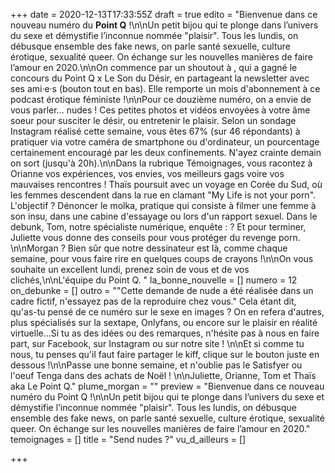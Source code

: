 +++
date = 2020-12-13T17:33:55Z
draft = true
edito = "Bienvenue dans ce nouveau numéro du **Point Q** !\n\nUn petit bijou qui te plonge dans l’univers du sexe et démystifie l’inconnue nommée \"plaisir\". Tous les lundis, on débusque ensemble des fake news, on parle santé sexuelle, culture érotique, sexualité queer. On échange sur les nouvelles manières de faire l’amour en 2020.\n\nOn commence par un shoutout à , qui a gagné le concours du Point Q x Le Son du Désir, en partageant la newsletter avec ses ami·e·s (bouton tout en bas). Elle remporte un mois d'abonnement à ce podcast érotique féministe !\n\nPour ce douzième numéro, on a envie de vous parler... nudes ! Ces petites photos et vidéos envoyées à votre âme soeur pour susciter le désir, ou entretenir le plaisir. Selon un sondage Instagram réalisé cette semaine, vous êtes 67% (sur 46 répondants) à pratiquer via votre caméra de smartphone ou d'ordinateur, un pourcentage certainement encouragé par les deux confinements. N'ayez crainte demain on sort (jusqu'à 20h).\n\nDans la rubrique Témoignages, vous racontez à Orianne vos expériences, vos envies, vos meilleurs gags voire vos mauvaises rencontres ! Thaïs poursuit avec un voyage en Corée du Sud, où les femmes descendent dans la rue en clamant \"My Life is not your porn\". L'objectif ? Dénoncer le molka, pratique qui consiste à filmer une femme à son insu, dans une cabine d'essayage ou lors d'un rapport sexuel. Dans le debunk, Tom, notre spécialiste numérique, enquête : ? Et pour terminer, Juliette vous donne des conseils pour vous protéger du revenge porn. \n\nMorgan ? Bien sûr que notre dessinateur est là, comme chaque semaine, pour vous faire rire en quelques coups de crayons !\n\nOn vous souhaite un excellent lundi, prenez soin de vous et de vos clichés,\n\nL'équipe du Point Q. "
la_bonne_nouvelle = []
numero = 12
on_debunke = []
outro = "\"Cette demande de nude a été réalisée dans un cadre fictif, n'essayez pas de la reproduire chez vous.\" Cela étant dit, qu'as-tu pensé de ce numéro sur le sexe en images ? On en refera d'autres, plus spécialisés sur la sextape, Onlyfans, ou encore sur le plaisir en réalité virtuelle...Si tu as des idées ou des remarques, n'hésite pas à nous en faire part, sur Facebook, sur Instagram ou sur notre site ! \n\nEt si comme tu nous, tu penses qu'il faut faire partager le kiff, clique sur le bouton juste en dessous !\n\nPasse une bonne semaine, et n'oublie pas le Satisfyer ou l'oeuf Tenga dans des achats de Noël ! \n\nJuliette, Orianne, Tom et Thaïs aka Le Point Q."
plume_morgan = ""
preview = "Bienvenue dans ce nouveau numéro du Point Q !\n\nUn petit bijou qui te plonge dans l’univers du sexe et démystifie l’inconnue nommée \"plaisir\". Tous les lundis, on débusque ensemble des fake news, on parle santé sexuelle, culture érotique, sexualité queer. On échange sur les nouvelles manières de faire l’amour en 2020."
temoignages = []
title = "Send nudes ?"
vu_d_ailleurs = []

+++
